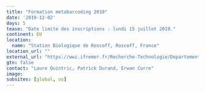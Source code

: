 ```yaml
---
title: "Formation metabarcoding 2019"
date: '2019-12-02'
days: 5
tease: "Date limite des inscriptions : lundi 15 juillet 2019."
continent: EU
location:
  name: "Station Biologique de Roscoff, Roscoff, France"
location_url: ""
external_url: "https://wwz.ifremer.fr/Recherche-Technologie/Departements-scientifiques/Departement-Infrastructures-de-Recherche-et-Systemes-d-Information/Activites/Bioinformatique/Formation-metabarcoding-2019"
gtn: false
contact: "Laure Quintric, Patrick Durand, Erwan Corre"
image: 
subsites: [global, us]
---
```

